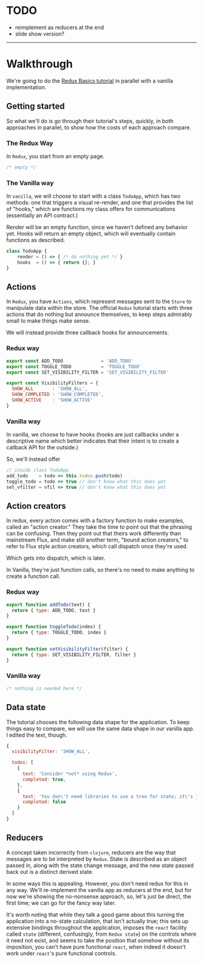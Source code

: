 # TODO

* reimplement as reducers at the end
* slide show version?

----

# Walkthrough

We're going to do the [Redux Basics tutorial](http://redux.js.org/docs/basics/)
in parallel with a vanilla implementation.



## Getting started

So what we'll do is go through their tutorial's steps, quickly, in both
approaches in parallel, to show how the costs of each approach compare.

### The Redux Way

In `Redux`, you start from an empty page.

```javascript
/* empty */
```

### The Vanilla way

In `vanilla`, we will choose to start with a class `TodoApp`, which has two
methods: one that triggers a visual re-render, and one that provides the list
of "hooks," which are functions my class offers for communications (essentially
an API contract.)

Render will be an empty function, since we haven't defined any behavior yet.
Hooks will return an empty object, which will eventually contain functions as
described.

```javascript
class TodoApp {
    render = () => { /* do nothing yet */ }
    hooks  = () => { return {}; }
}
```



## Actions

In `Redux`, you have `Actions`, which represent messages sent to the `Store` to
manipulate data within the store.  The official `Redux` tutorial starts with
three actions that do nothing but announce themselves, to keep steps admirably
small to make things make sense.

We will instead provide three callback hooks for announcements.

### Redux way

```javascript
export const ADD_TODO              = 'ADD_TODO'
export const TOGGLE_TODO           = 'TOGGLE_TODO'
export const SET_VISIBILITY_FILTER = 'SET_VISIBILITY_FILTER'

export const VisibilityFilters = {
  SHOW_ALL       : 'SHOW_ALL',
  SHOW_COMPLETED : 'SHOW_COMPLETED',
  SHOW_ACTIVE    : 'SHOW_ACTIVE'
}
```

### Vanilla way

In vanilla, we choose to have hooks (hooks are just callbacks under a
descriptive name which better indicates that their intent is to create a
callback API for the outside.)

So, we'll instead offer

```javascript
// inside class TodoApp
add_todo    = todo => this.todos.push(todo)
toggle_todo = todo => true // don't know what this does yet
set_vfilter = vfil => true // don't know what this does yet
```

## Action creators

In redux, every action comes with a factory function to make examples, called an
"action creator."  They take the time to point out that the phrasing can be
confusing.  Then they point out that theirs work differently than mainstream
Flux, and make still another term, "bound action creators," to refer to Flux
style action creators, which call dispatch once they're used.

Which gets into dispatch, which is later.

In Vanilla, they're just function calls, so there's no need to make anything
to create a function call.

### Redux way

```javascript
export function addTodo(text) {
  return { type: ADD_TODO, text }
}

export function toggleTodo(index) {
  return { type: TOGGLE_TODO, index }
}

export function setVisibilityFilter(filter) {
  return { type: SET_VISIBILITY_FILTER, filter }
}
```

### Vanilla way

```javascript
/* nothing is needed here */
```

## Data state

The tutorial chooses the following data shape for the application.  To keep
things easy to compare, we will use the same data shape in our vanilla app. I
edited the text, though.

```javascript
{
  visibilityFilter: 'SHOW_ALL',

  todos: [
    {
      text: 'Consider *not* using Redux',
      completed: true,
    },
    {
      text: 'You don\'t need libraries to use a tree for state; it\'s just a JS object',
      completed: false
    }
  ]
}
```

## Reducers

A concept taken incorrectly from `clojure`, reducers are the way that messages
are to be interpreted by `Redux`.  State is described as an object passed in,
along with the state change message, and the new state passed back out is a
distinct derived state.

In some ways this is appealing.  However, you don't need redux for this in any
way.  We'll re-implement the vanilla app as reducers at the end, but for now
we're showing the no-nonsense approach, so, let's just be direct, the first
time; we can go for the fancy way later.

It's worth noting that while they talk a good game about this turning the
application into a no-state calculation, that isn't actually true; this sets up
extensive bindings throughout the application, imposes the `react` facility
called `state` (different, confusingly, from `Redux state`) on the controls
where it need not exist, and seems to take the position that somehow without its
imposition, you can't have pure functional `react`, when indeed it doesn't work
under `react`'s pure functional controls.

